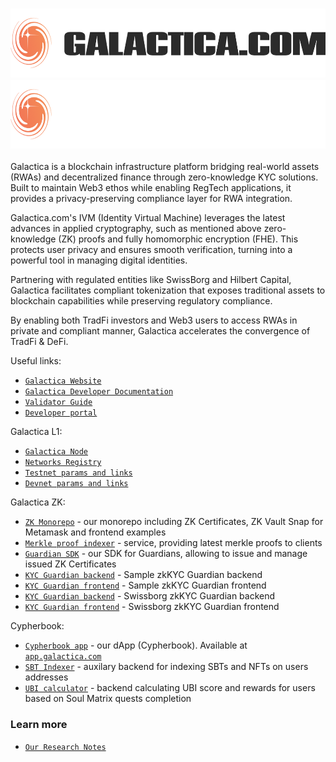 <h3 align="center">
  <img
    src="https://raw.githubusercontent.com/Galactica-corp/.github/main/profile/galactica_light.png#gh-light-mode-only"
    height="110"
  />
  <img
    src="https://raw.githubusercontent.com/Galactica-corp/.github/main/profile/galactica_dark.png#gh-dark-mode-only"
    height="110"
  />
</h3>

Galactica is a blockchain infrastructure platform bridging real-world assets (RWAs) and decentralized finance through zero-knowledge KYC solutions. Built to maintain Web3 ethos while enabling RegTech applications, it provides a privacy-preserving compliance layer for RWA integration. 

Galactica.com's IVM (Identity Virtual Machine) leverages the latest advances in applied cryptography, such as mentioned above zero-knowledge (ZK) proofs and fully homomorphic encryption (FHE). This protects user privacy and ensures smooth verification, turning into a powerful tool in managing digital identities.

Partnering with regulated entities like SwissBorg and Hilbert Capital, Galactica facilitates compliant tokenization that exposes traditional assets to blockchain capabilities while preserving regulatory compliance.

By enabling both TradFi investors and Web3 users to access RWAs in private and compliant manner, Galactica accelerates the convergence of TradFi & DeFi.

Useful links:
- [`Galactica Website`](https://galactica.com)
- [`Galactica Developer Documentation`](https://docs.galactica.com/galactica-developer-documentation)
- [`Validator Guide`](https://github.com/Galactica-corp/galactica/wiki)
- [`Developer portal`](https://galactica.com/developers)

Galactica L1:
- [`Galactica Node`](https://github.com/Galactica-corp/galactica)
- [`Networks Registry`](https://github.com/Galactica-corp/networks)
- [`Testnet params and links`](https://docs.galactica.com/galactica-developer-documentation/testnet-reticulum)
- [`Devnet params and links`](https://docs.galactica.com/galactica-developer-documentation/devnet-andromeda)

Galactica ZK:
- [`ZK Monorepo`](https://github.com/Galactica-corp/galactica-monorepo) - our monorepo including ZK Certificates, ZK Vault Snap for Metamask and frontend examples
- [`Merkle proof indexer`](https://github.com/Galactica-corp/merkle-proof-service) - service, providing latest merkle proofs to clients
- [`Guardian SDK`](https://github.com/Galactica-corp/guardians-sdk) - our SDK for Guardians, allowing to issue and manage issued  ZK Certificates
- [`KYC Guardian backend`](https://github.com/Galactica-corp/galactica-kyc-provider) - Sample zkKYC Guardian backend
- [`KYC Guardian frontend`](https://github.com/Galactica-corp/galactica-provider-fe) - Sample zkKYC Guardian frontend
- [`KYC Guardian backend`](https://github.com/Galactica-corp/swissborg-kyc-provider) - Swissborg zkKYC Guardian backend
- [`KYC Guardian frontend`](https://github.com/Galactica-corp/galactica-provider-fe) - Swissborg zkKYC Guardian frontend

Cypherbook:
- [`Cypherbook app`](https://github.com/Galactica-corp/galactica-fe-v2) - our dApp (Cypherbook). Available at [`app.galactica.com`](https://app.galactica.com/)
- [`SBT Indexer`](https://github.com/Galactica-corp/sbt-indexer) - auxilary backend for indexing SBTs and NFTs on users addresses
- [`UBI calculator`](https://github.com/Galactica-corp/ubi-board) - backend calculating UBI score and rewards for users based on Soul Matrix quests completion


### Learn more
- [`Our Research Notes`](https://galactica.com/research)
